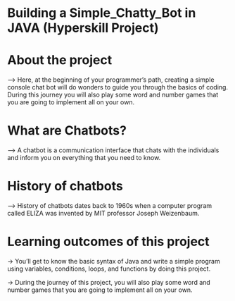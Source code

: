 # Building a Simple_Chatty_Bot in JAVA (Hyperskill Project)

# About the project
--> Here, at the beginning of your programmer’s path, creating a simple console chat bot will do wonders to guide you through the basics of coding.
During this journey you will also play some word and number games that you are going to implement all on your own.

# What are Chatbots?

--> A chatbot is a communication interface that chats with the individuals and inform you on everything that you need to know.

# History of chatbots

--> History of chatbots dates back to 1960s when a computer program called ELIZA was invented by MIT professor Joseph Weizenbaum.

# Learning outcomes of this project
-> You’ll get to know the basic syntax of Java and write a simple program using variables, conditions, loops, and functions by doing this project.

-> During the journey of this project, you will also play some word and number games that you are going to implement all on your own.
